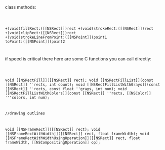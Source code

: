 

class methods:

<code>

+(void)fillRect:([[NSRect]])rect
+(void)strokeRect:([[NSRect]])rect
+(void)clipRect:([[NSRect]])rect
+(void)strokeLineFromPoint:([[NSPoint]])point1 toPoint:([[NSPoint]])point2

</code>

if speed is critical there here are some C functions you can call directly:

<code>

void [[NSRectFill]]([[NSRect]] rect);
void [[NSRectFillList]](const [[NSRect]] ''rects, int count);
void [[NSRectFillListWithGrays]](const [[NSRect]] ''rects, const float ''grays, int num);
void [[NSRectFillListWithColors]](const [[NSRect]] ''rects, [[NSColor]] '''colors, int num);

//drawing outlines

void [[NSFrameRect]]([[NSRect]] rect);
void [[NSFrameRectWithWidth]]([[NSRect]] rect, float frameWidth);
void [[NSFrameRectWithWidthUsingOperation]]([[NSRect]] rect, float frameWidth, [[NSCompositingOperation]] op);

</code>